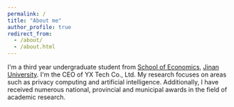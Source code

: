 ```yaml
---
permalink: /
title: "About me"
author_profile: true
redirect_from: 
  - /about/
  - /about.html
---
```


I'm a third year undergraduate student from [School of Economics](https://ec.jnu.edu.cn/main.htm), [Jinan University](https://www.jnu.edu.cn/main.htm). I'm the CEO of YX Tech Co., Ltd.   My research focuses on areas such as privacy computing and artificial intelligence. Additionally, I have received numerous national, provincial and municipal awards in the field of academic research.
